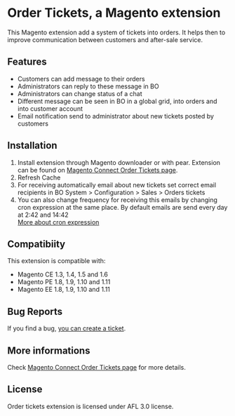 Order Tickets, a Magento extension
==================================

This Magento extension add a system of tickets into orders.
It helps then to improve communication between customers and after-sale service.

## Features
 * Customers can add message to their orders
 * Administrators can reply to these message in BO
 * Administrators can change status of a chat
 * Different message can be seen in BO in a global grid, into orders and into
    customer account
 * Email notification send to administrator about new tickets posted by customers

## Installation
1. Install extension through Magento downloader or with pear. Extension can be 
found on [Magento Connect Order Tickets page][1].
2. Refresh Cache
3. For receiving automatically email about new tickets set correct email 
recipients in BO System > Configuration > Sales > Orders tickets
4. You can also change frequency for receiving this emails by changing cron
expression at the same place.
By default emails are send every day at 2:42 and 14:42  
[More about cron expression][2]

## Compatibiity
This extension is compatible with:

 * Magento CE 1.3, 1.4, 1.5 and 1.6
 * Magento PE 1.8, 1.9, 1.10 and 1.11
 * Magento EE 1.8, 1.9, 1.10 and 1.11

## Bug Reports
If you find a bug, [you can create a ticket][3].

## More informations
Check [Magento Connect Order Tickets page][1] for more details.

## License
Order tickets extension is licensed under AFL 3.0 license.

[1]: http://www.magentocommerce.com/magento-connect/laurent35240/extension/7107/order_tickets
[2]: http://en.wikipedia.org/wiki/Cron#CRON_expression
[3]: https://github.com/laurent35240/Magento-Order-tickets/issues